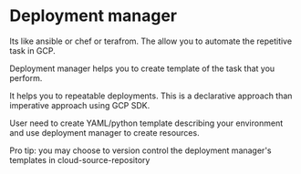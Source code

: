 # Deployment manager

Its like ansible or chef or terafrom. The allow you to automate the repetitive task in GCP.

Deployment manager helps you to create template of the task that you perform.

It helps you to repeatable deployments. This is a declarative approach than imperative approach using GCP SDK.

User need to create YAML/python template describing your environment and use deployment manager to create resources.

Pro tip: you may choose to version control the deployment manager's templates in cloud-source-repository
